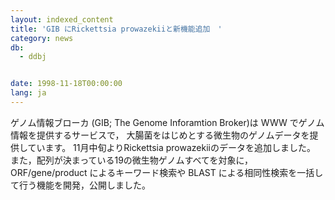 ```yaml
---
layout: indexed_content
title: 'GIB にRickettsia prowazekiiと新機能追加　'
category: news
db:
  - ddbj


date: 1998-11-18T00:00:00
lang: ja
---
```


ゲノム情報ブローカ (GIB; The Genome Inforamtion Broker)は WWW でゲノム情報を提供するサービスで， 大腸菌をはじめとする微生物のゲノムデータを提供しています。 11月中旬よりRickettsia prowazekiiのデータを追加しました。<br>また，配列が決まっている19の微生物ゲノムすべてを対象に，ORF/gene/product によるキーワード検索や BLAST による相同性検索を一括して行う機能を開発，公開しました。
